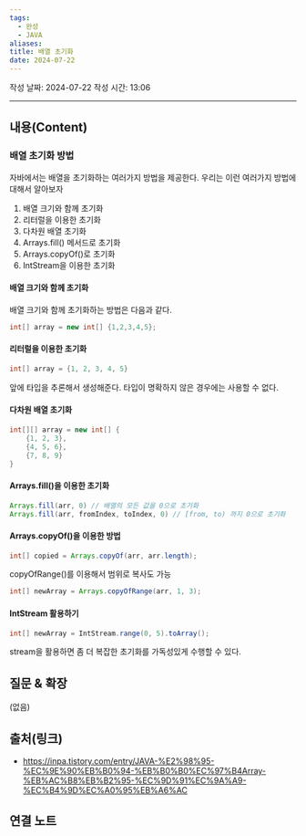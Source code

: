 ```yaml
---
tags:
  - 완성
  - JAVA
aliases: 
title: 배열 초기화
date: 2024-07-22
---
```

작성 날짜: 2024-07-22
작성 시간: 13:06


----
## 내용(Content)

### 배열 초기화 방법

자바에서는 배열을 초기화하는 여러가지 방법을 제공한다. 우리는 이런 여러가지 방법에 대해서 알아보자

1. 배열 크기와 함께 초기화
2. 리터럴을 이용한 초기화
3. 다차원 배열 초기화
4. Arrays.fill() 메서드로 초기화
5. Arrays.copyOf()로 초기화
6. IntStream을 이용한 초기화

#### 배열 크기와 함께 초기화

배열 크기와 함께 초기화하는 방법은 다음과 같다.

```java
int[] array = new int[] {1,2,3,4,5};
```

#### 리터럴을 이용한 초기화

```java
int[] array = {1, 2, 3, 4, 5}
```

앞에 타입을 추론해서 생성해준다. 타입이 명확하지 않은 경우에는 사용할 수 없다.

#### 다차원 배열 초기화

```java
int[][] array = new int[] {
	{1, 2, 3},
	{4, 5, 6},
	{7, 8, 9}
}
```


#### Arrays.fill()을 이용한 초기화

```java
Arrays.fill(arr, 0) // 배열의 모든 값을 0으로 초기화
Arrays.fill(arr, fromIndex, toIndex, 0) // [from, to) 까지 0으로 초기화
```

#### Arrays.copyOf()을 이용한 방법

```java
int[] copied = Arrays.copyOf(arr, arr.length);
```

copyOfRange()를 이용해서 범위로 복사도 가능

```java
int[] newArray = Arrays.copyOfRange(arr, 1, 3);
```

#### IntStream 활용하기

```java
int[] newArray = IntStream.range(0, 5).toArray();
```

stream을 활용하면 좀 더 복잡한 초기화를 가독성있게 수행할 수 있다.

## 질문 & 확장

(없음)

## 출처(링크)
- https://inpa.tistory.com/entry/JAVA-%E2%98%95-%EC%9E%90%EB%B0%94-%EB%B0%B0%EC%97%B4Array-%EB%AC%B8%EB%B2%95-%EC%9D%91%EC%9A%A9-%EC%B4%9D%EC%A0%95%EB%A6%AC


## 연결 노트

